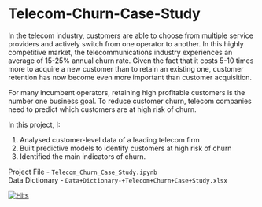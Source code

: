 # Telecom-Churn-Case-Study

In the telecom industry, customers are able to choose from multiple service providers and actively switch from one operator to another. In this highly competitive market, the telecommunications industry experiences an average of 15-25% annual churn rate. Given the fact that it costs 5-10 times more to acquire a new customer than to retain an existing one, customer retention has now become even more important than customer acquisition.


For many incumbent operators, retaining high profitable customers is the number one business goal. To reduce customer churn, telecom companies need to predict which customers are at high risk of churn.

 
In this project, I:
1. Analysed customer-level data of a leading telecom firm
2. Built predictive models to identify customers at high risk of churn 
3. Identified the main indicators of churn.


Project File - `Telecom_Churn_Case_Study.ipynb` <br>
Data Dictionary - `Data+Dictionary-+Telecom+Churn+Case+Study.xlsx`


[![Hits](https://hits.seeyoufarm.com/api/count/incr/badge.svg?url=https%3A%2F%2Fgithub.com%2FKaushalKrishna%2FTelecom-Churn-Case-Study&count_bg=%2379C83D&title_bg=%23555555&icon=&icon_color=%23E7E7E7&title=hits&edge_flat=false)](https://hits.seeyoufarm.com)
